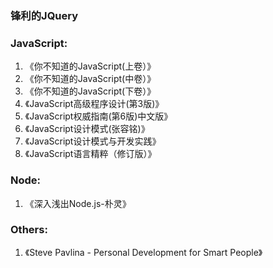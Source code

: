 ### 锋利的JQuery

### JavaScript:
1. 《你不知道的JavaScript(上卷）》
2. 《你不知道的JavaScript(中卷）》
3. 《你不知道的JavaScript(下卷）》
4. 《JavaScript高级程序设计(第3版)》
5. 《JavaScript权威指南(第6版)中文版》
6. 《JavaScript设计模式(张容铭)》
7. 《JavaScript设计模式与开发实践》
8. 《JavaScript语言精粹（修订版）》

### Node:
1. 《深入浅出Node.js-朴灵》

### Others:
1. 《Steve Pavlina - Personal Development for Smart People》


